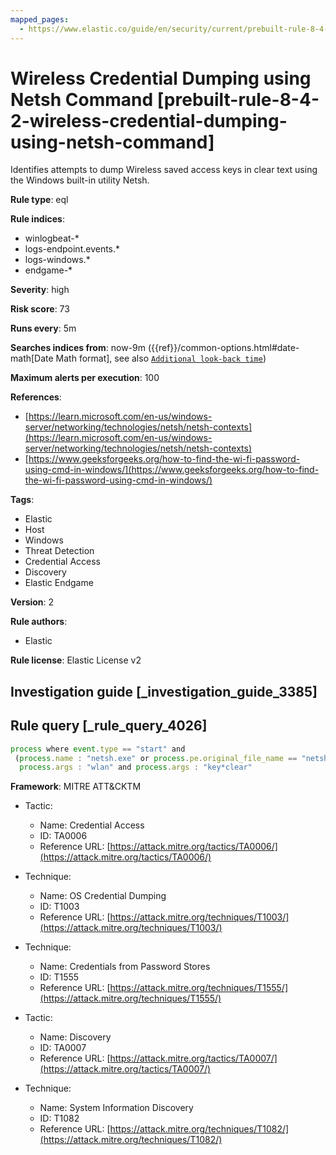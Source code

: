```yaml
---
mapped_pages:
  - https://www.elastic.co/guide/en/security/current/prebuilt-rule-8-4-2-wireless-credential-dumping-using-netsh-command.html
---
```


# Wireless Credential Dumping using Netsh Command [prebuilt-rule-8-4-2-wireless-credential-dumping-using-netsh-command]

Identifies attempts to dump Wireless saved access keys in clear text using the Windows built-in utility Netsh.

**Rule type**: eql

**Rule indices**:

* winlogbeat-*
* logs-endpoint.events.*
* logs-windows.*
* endgame-*

**Severity**: high

**Risk score**: 73

**Runs every**: 5m

**Searches indices from**: now-9m ({{ref}}/common-options.html#date-math[Date Math format], see also [`Additional look-back time`](docs-content://solutions/security/detect-and-alert/create-detection-rule.md#rule-schedule))

**Maximum alerts per execution**: 100

**References**:

* [https://learn.microsoft.com/en-us/windows-server/networking/technologies/netsh/netsh-contexts](https://learn.microsoft.com/en-us/windows-server/networking/technologies/netsh/netsh-contexts)
* [https://www.geeksforgeeks.org/how-to-find-the-wi-fi-password-using-cmd-in-windows/](https://www.geeksforgeeks.org/how-to-find-the-wi-fi-password-using-cmd-in-windows/)

**Tags**:

* Elastic
* Host
* Windows
* Threat Detection
* Credential Access
* Discovery
* Elastic Endgame

**Version**: 2

**Rule authors**:

* Elastic

**Rule license**: Elastic License v2

## Investigation guide [_investigation_guide_3385]



## Rule query [_rule_query_4026]

```js
process where event.type == "start" and
 (process.name : "netsh.exe" or process.pe.original_file_name == "netsh.exe") and
  process.args : "wlan" and process.args : "key*clear"
```

**Framework**: MITRE ATT&CKTM

* Tactic:

    * Name: Credential Access
    * ID: TA0006
    * Reference URL: [https://attack.mitre.org/tactics/TA0006/](https://attack.mitre.org/tactics/TA0006/)

* Technique:

    * Name: OS Credential Dumping
    * ID: T1003
    * Reference URL: [https://attack.mitre.org/techniques/T1003/](https://attack.mitre.org/techniques/T1003/)

* Technique:

    * Name: Credentials from Password Stores
    * ID: T1555
    * Reference URL: [https://attack.mitre.org/techniques/T1555/](https://attack.mitre.org/techniques/T1555/)

* Tactic:

    * Name: Discovery
    * ID: TA0007
    * Reference URL: [https://attack.mitre.org/tactics/TA0007/](https://attack.mitre.org/tactics/TA0007/)

* Technique:

    * Name: System Information Discovery
    * ID: T1082
    * Reference URL: [https://attack.mitre.org/techniques/T1082/](https://attack.mitre.org/techniques/T1082/)



